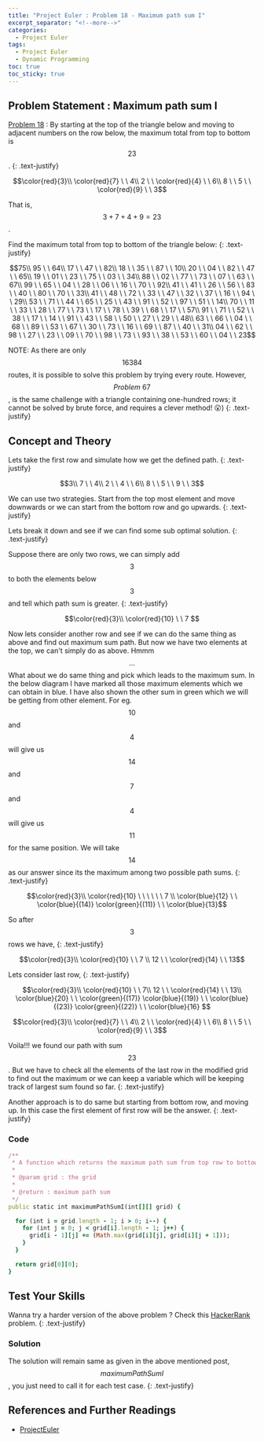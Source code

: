 ```yaml
---
title: "Project Euler : Problem 18 - Maximum path sum I"
excerpt_separator: "<!--more-->"
categories:
  - Project Euler
tags:
  - Project Euler
  - Dynamic Programming
toc: true
toc_sticky: true
---
```


## Problem Statement : Maximum path sum I
[Problem 18](https://projecteuler.net/problem=18) : By starting at the top of the triangle below and moving to adjacent numbers on the row below, the maximum total from top to bottom is $$23$$.
{: .text-justify}

$$\color{red}{3}\\
\color{red}{7} \  \ 4\\
2 \  \ \color{red}{4} \  \ 6\\
8 \  \ 5 \  \ \color{red}{9} \  \ 3$$

That is, $$3 + 7 + 4 + 9 = 23$$.

Find the maximum total from top to bottom of the triangle below:
{: .text-justify}

$$75\\
95 \  \ 64\\
17 \  \ 47 \  \ 82\\
18 \  \ 35 \  \ 87 \  \ 10\\
20 \  \ 04 \  \ 82 \  \ 47 \  \ 65\\
19 \  \ 01 \  \ 23 \  \ 75 \  \ 03 \  \ 34\\
88 \  \ 02 \  \ 77 \  \ 73 \  \ 07 \  \ 63 \  \ 67\\
99 \  \ 65 \  \ 04 \  \ 28 \  \ 06 \  \ 16 \  \ 70 \  \ 92\\
41 \  \ 41 \  \ 26 \  \ 56 \  \ 83 \  \ 40 \  \ 80 \  \ 70 \  \ 33\\
41 \  \ 48 \  \ 72 \  \ 33 \  \ 47 \  \ 32 \  \ 37 \  \ 16 \  \ 94 \  \ 29\\
53 \  \ 71 \  \ 44 \  \ 65 \  \ 25 \  \ 43 \  \ 91 \  \ 52 \  \ 97 \  \ 51 \  \ 14\\
70 \  \ 11 \  \ 33 \  \ 28 \  \ 77 \  \ 73 \  \ 17 \  \ 78 \  \ 39 \  \ 68 \  \ 17 \  \ 57\\
91 \  \ 71 \  \ 52 \  \ 38 \  \ 17 \  \ 14 \  \ 91 \  \ 43 \  \ 58 \  \ 50 \  \ 27 \  \ 29 \  \ 48\\
63 \  \ 66 \  \ 04 \  \ 68 \  \ 89 \  \ 53 \  \ 67 \  \ 30 \  \ 73 \  \ 16 \  \ 69 \  \ 87 \  \ 40 \  \ 31\\
04 \  \ 62 \  \ 98 \  \ 27 \  \ 23 \  \ 09 \  \ 70 \  \ 98 \  \ 73 \  \ 93 \  \ 38 \  \ 53 \  \ 60 \  \ 04 \  \ 23$$

NOTE: As there are only $$16384$$ routes, it is possible to solve this problem by trying every route. However, $$Problem \ 67$$, is the same challenge with a triangle containing one-hundred rows; it cannot be solved by brute force, and requires a clever method! :open_mouth:)
{: .text-justify}

## Concept and Theory
Lets take the first row and simulate how we get the defined path.
{: .text-justify}

$$3\\
7 \  \ 4\\
2 \  \ 4 \  \ 6\\
8 \  \ 5 \  \ 9 \  \ 3$$

We can use two strategies. Start from the top most element and move downwards or we can start from the bottom row and go upwards.
{: .text-justify}

Lets break it down and see if we can find some sub optimal solution.
{: .text-justify}

Suppose there are only two rows, we can simply add $$3$$ to both the elements below $$3$$ and tell which path sum is greater.
{: .text-justify}

$$\color{red}{3}\\
\color{red}{10} \  \ 7 $$

Now lets consider another row and see if we can do the same thing as above and find out maximum sum path. But now we have two elements at the top, we can't simply do as above. Hmmm $$ \dots $$ What about we do same thing and pick which leads to the maximum sum. In the below diagram I have marked all those maximum elements which we can obtain in blue. I have also shown the other sum in green which we will be getting from other element. For eg. $$10$$ and $$4$$ will give us $$14$$ and $$7$$ and $$4$$ will give us $$11$$ for the same position. We will take $$14$$ as our answer since its the maximum among two possible path sums.
{: .text-justify}

$$\color{red}{3}\\
\color{red}{10} \ \ \ \ \ \ 7 \\
\color{blue}{12} \  \ \color{blue}{(14)} \color{green}{(11)} \  \ \color{blue}{13}$$

So after $$3$$ rows we have,
{: .text-justify}

$$\color{red}{3}\\
\color{red}{10} \ \ 7 \\
12 \  \ \color{red}{14}  \  \ 13$$

Lets consider last row,
{: .text-justify}

$$\color{red}{3}\\
\color{red}{10} \  \ 7\\
12 \  \ \color{red}{14} \  \ 13\\
\color{blue}{20}  \  \ \color{green}{(17)} \color{blue}{(19)} \ \ \color{blue}{(23)} \color{green}{(22)} \ \ \color{blue}{16} $$

$$\color{red}{3}\\
\color{red}{7} \  \ 4\\
2 \  \ \color{red}{4} \  \ 6\\
8 \  \ 5 \  \ \color{red}{9} \  \ 3$$

Voila!!! we found our path with sum $$23$$. But we have to check all the elements of the last row in the modified grid to find out the maximum or we can keep a variable which will be keeping track of largest sum found so far.
{: .text-justify}

Another approach is to do same but starting from bottom row, and moving up. In this case the first element of first row will be the answer.
{: .text-justify}

### Code
```ruby
/**
 * A function which returns the maximum path sum from top row to bottow row
 *
 * @param grid : the grid
 *
 * @return : maximum path sum
 */
public static int maximumPathSumI(int[][] grid) {

  for (int i = grid.length - 1; i > 0; i--) {
    for (int j = 0; j < grid[i].length - 1; j++) {
      grid[i - 1][j] += (Math.max(grid[i][j], grid[i][j + 1]));
    }
  }

  return grid[0][0];
}
```

## Test Your Skills
Wanna try a harder version of the above problem ? Check this [HackerRank](https://www.hackerrank.com/contests/projecteuler/challenges/euler018) problem.
{: .text-justify}

### Solution
The solution will remain same as given in the above mentioned post, $$maximumPathSumI$$, you just need to call it for each test case.
{: .text-justify}

## References and Further Readings
* [ProjectEuler](https://projecteuler.net)
